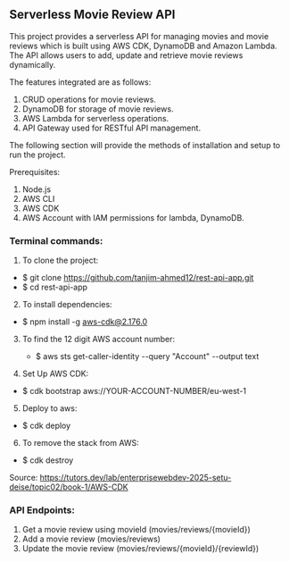 ## Serverless Movie Review API

This project provides a serverless API for managing movies and movie reviews which is built using AWS CDK, DynamoDB and Amazon Lambda. The API allows users to add, update and retrieve movie reviews dynamically.

The features integrated are as follows:
1. CRUD operations for movie reviews.
2. DynamoDB for storage of movie reviews.
3. AWS Lambda for serverless operations.
4. API Gateway used for RESTful API management.

The following section will provide the methods of installation and setup to run the project.

Prerequisites:
1. Node.js
2. AWS CLI
3. AWS CDK
4. AWS Account with IAM permissions for lambda, DynamoDB.

### Terminal commands:

1. To clone the project: 
 * $ git clone https://github.com/tanjim-ahmed12/rest-api-app.git
 * $ cd rest-api-app

2. To install dependencies: 
  * $ npm install -g aws-cdk@2.176.0

3. To find the 12 digit AWS account number:
   * $  aws sts get-caller-identity --query "Account" --output text

4. Set Up AWS CDK: 
  * $ cdk bootstrap aws://YOUR-ACCOUNT-NUMBER/eu-west-1

5. Deploy to aws: 
  * $ cdk deploy

6. To remove the stack from AWS:
  * $ cdk destroy

Source: https://tutors.dev/lab/enterprisewebdev-2025-setu-deise/topic02/book-1/AWS-CDK

### API Endpoints:

1. Get a movie review using movieId (movies/reviews/{movieId})
2. Add a movie review (movies/reviews)
3. Update the movie review (movies/reviews/{movieId}/{reviewId})

